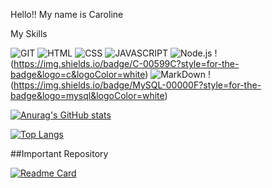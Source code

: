Hello!!
My name is Caroline

My Skills


![GIT](https://img.shields.io/badge/GIT-E44C30?style=for-the-badge&logo=git&logoColor=white)
![HTML](https://img.shields.io/badge/HTML5-E34F26?style=for-the-badge&logo=html5&logoColor=white)
![CSS](https://img.shields.io/badge/CSS3-1572B6?style=for-the-badge&logo=css3&logoColor=white)
![JAVASCRIPT](https://img.shields.io/badge/JavaScript-F7DF1E?style=for-the-badge&logo=javascript&logoColor=black)
![Node.js](https://img.shields.io/badge/Node.js-43853D?style=for-the-badge&logo=node.js&logoColor=white)
!(https://img.shields.io/badge/C-00599C?style=for-the-badge&logo=c&logoColor=white)
![MarkDown](https://img.shields.io/badge/Markdown-000000?style=for-the-badge&logo=markdown&logoColor=white)
!(https://img.shields.io/badge/MySQL-00000F?style=for-the-badge&logo=mysql&logoColor=white)


[![Anurag's GitHub stats](https://github-readme-stats.vercel.app/api?username=mariacarolinesousa&theme=radical)](https://github.com/anuraghazra/github-readme-stats)

[![Top Langs](https://github-readme-stats.vercel.app/api/top-langs/?username=mariacarolinesousa&layout=compact&theme=radical)](https://github.com/anuraghazra/github-readme-stats)

##Important Repository 

[![Readme Card](https://github-readme-stats.vercel.app/api/pin/?username=mariacarolinesousa&repo=github-readme-stats&theme=radical)](https://github.com/mariacarolinesousa/github-readme-stats)
      

